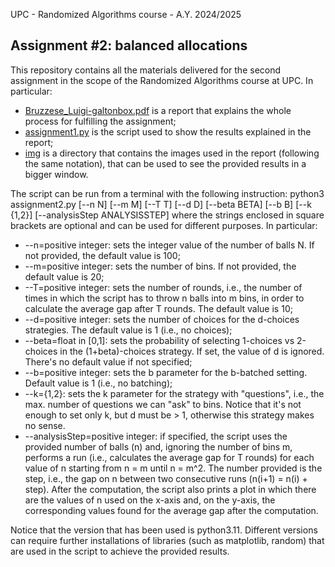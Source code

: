 UPC - Randomized Algorithms course - A.Y. 2024/2025

## Assignment #2: balanced allocations

This repository contains all the materials delivered for the second assignment in the scope of the Randomized Algorithms course at UPC.
In particular:
- [Bruzzese_Luigi-galtonbox.pdf](https://github.com/luigibruzzese/RA-MIRI-Labs/blob/7f13e9cc5eeba2620d500370810d8bc02638ff1d/Assignment-1/Bruzzese_Luigi-galtonbox.pdf) is a report that explains the whole process for fulfilling the assignment;
- [assignment1.py](https://github.com/luigibruzzese/RA-MIRI-Labs/blob/7f13e9cc5eeba2620d500370810d8bc02638ff1d/Assignment-1/assignment1.py) is the script used to show the results explained in the report;
- [img](https://github.com/luigibruzzese/RA-MIRI-Labs/blob/7f13e9cc5eeba2620d500370810d8bc02638ff1d/Assignment-1/img) is a directory that contains the images used in the report (following the same notation), that can be used to see the provided results in a bigger window.

The script can be run from a terminal with the following instruction:
  python3 assignment2.py [--n N] [--m M] [--T T] [--d D] [--beta BETA] [--b B] [--k {1,2}] [--analysisStep ANALYSISSTEP]
where the strings enclosed in square brackets are optional and can be used for different purposes. In particular:
- --n=positive integer: sets the integer value of the number of balls N. If not provided, the default value is 100;
- --m=positive integer: sets the number of bins. If not provided, the default value is 20;
- --T=positive integer: sets the number of rounds, i.e., the number of times in which the script has to throw n balls into m bins, in order to calculate the average gap after T rounds. The default value is 10;
- --d=positive integer: sets the number of choices for the d-choices strategies. The default value is 1 (i.e., no choices);
- --beta=float in [0,1]: sets the probability of selecting 1-choices vs 2-choices in the (1+beta)-choices strategy. If set, the value of d is ignored. There's no default value if not specified;
- --b=positive integer: sets the b parameter for the b-batched setting. Default value is 1 (i.e., no batching);
- --k={1,2}: sets the k parameter for the strategy with "questions", i.e., the max. number of questions we can "ask" to bins. Notice that it's not enough to set only k, but d must be > 1, otherwise this strategy makes no sense.
- --analysisStep=positive integer: if specified, the script uses the provided number of balls (n) and, ignoring the number of bins m, performs a run (i.e., calculates the average gap for T rounds) for each value of n starting from n = m until n = m^2. The number provided is the step, i.e., the gap on n between two consecutive runs (n(i+1) = n(i) + step). After the computation, the script also prints a plot in which there are the values of n used on the x-axis and, on the y-axis, the corresponding values found for the average gap after the computation.

Notice that the version that has been used is python3.11. Different versions can require further installations of libraries (such as matplotlib, random) that are used in the script to achieve the provided results.

